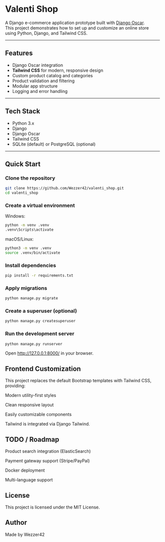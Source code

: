 # Valenti Shop

A Django e-commerce application prototype built with [Django Oscar](https://django-oscar.readthedocs.io/en/latest/).  
This project demonstrates how to set up and customize an online store using Python, Django, and Tailwind CSS.

---

##  Features

- Django Oscar integration
- **Tailwind CSS** for modern, responsive design
- Custom product catalog and categories
- Product validation and filtering
- Modular app structure
- Logging and error handling

---

##  Tech Stack

- Python 3.x
- Django
- Django Oscar
- Tailwind CSS
- SQLite (default) or PostgreSQL (optional)

---

##  Quick Start

###  Clone the repository

```bash
git clone https://github.com/Wezzer42/valenti_shop.git
cd valenti_shop
```
### Create a virtual environment
Windows:

```bash
python -m venv .venv
.venv\Scripts\activate
```
macOS/Linux:

```bash
python3 -m venv .venv
source .venv/bin/activate
```
### Install dependencies
```bash
pip install -r requirements.txt
```
### Apply migrations
```bash
python manage.py migrate
```
### Create a superuser (optional)
```bash
python manage.py createsuperuser
```
### Run the development server
```bash
python manage.py runserver
```
Open http://127.0.0.1:8000/ in your browser.

## Frontend Customization
This project replaces the default Bootstrap templates with Tailwind CSS, providing:

Modern utility-first styles

Clean responsive layout

Easily customizable components

Tailwind is integrated via Django Tailwind.


## TODO / Roadmap
 Product search integration (ElasticSearch)

 Payment gateway support (Stripe/PayPal)

 Docker deployment

 Multi-language support

## License
This project is licensed under the MIT License.

## Author
Made by Wezzer42

